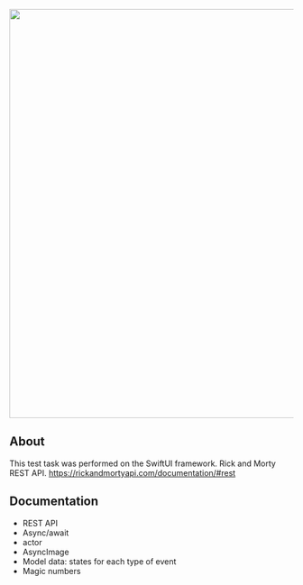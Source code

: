<p align="center">
<img src="https://i.ibb.co/f0W3shD/Rick-And-Morty.png" width="726">
</p>


## About


This test task was performed on the SwiftUI framework.
Rick and Morty REST API.
https://rickandmortyapi.com/documentation/#rest


## Documentation


- REST API
- Async/await
- actor
- AsyncImage
- Model data: states for each type of event
- Magic numbers
